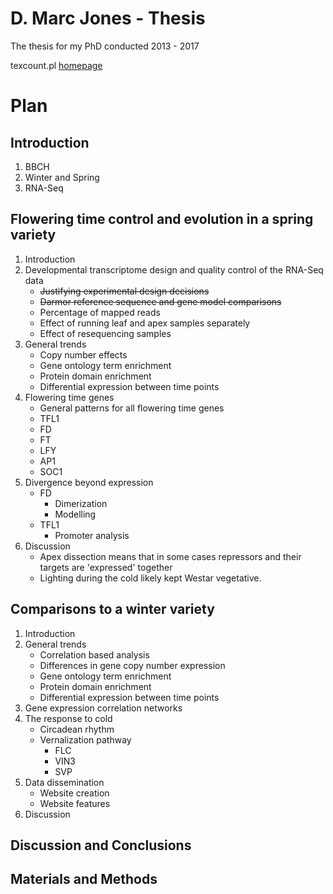 # D. Marc Jones - Thesis
The thesis for my PhD conducted 2013 - 2017

texcount.pl [homepage](http://app.uio.no/ifi/texcount/)

# Plan

## Introduction
1. BBCH
2. Winter and Spring
3. RNA-Seq

## Flowering time control and evolution in a spring variety

1. Introduction
2. Developmental transcriptome design and quality control of the RNA-Seq data
    * ~~Justifying experimental design decisions~~
    * ~~Darmor reference sequence and gene model comparisons~~
    * Percentage of mapped reads
    * Effect of running leaf and apex samples separately
    * Effect of resequencing samples
3. General trends
    * Copy number effects
    * Gene ontology term enrichment
    * Protein domain enrichment
    * Differential expression between time points
4. Flowering time genes
    * General patterns for all flowering time genes
    * TFL1
    * FD
    * FT
    * LFY
    * AP1
    * SOC1
5. Divergence beyond expression
    * FD
        * Dimerization
        * Modelling
    * TFL1
        * Promoter analysis
6. Discussion
    * Apex dissection means that in some cases repressors and their targets are 'expressed' together
    * Lighting during the cold likely kept Westar vegetative.

## Comparisons to a winter variety

1. Introduction
2. General trends
    * Correlation based analysis
    * Differences in gene copy number expression
    * Gene ontology term enrichment
    * Protein domain enrichment
    * Differential expression between time points
3. Gene expression correlation networks
4. The response to cold
    * Circadean rhythm
    * Vernalization pathway
        * FLC
        * VIN3
        * SVP
5. Data dissemination
    * Website creation
    * Website features
6. Discussion

## Discussion and Conclusions

## Materials and Methods
